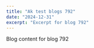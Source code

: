 ```yaml
---
title: "Ak test blogs 792"
date: "2024-12-31"
excerpt: "Excerpt for blog 792"
---
```


Blog content for blog 792